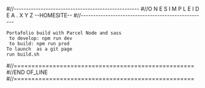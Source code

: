 #//---------------------------------------------------
#//O N E S I M P L E I D E A . X Y Z --HOMESITE--
#//---------------------------------------------------
```
Portafolio build with Parcel Node and sass
 to develop: npm run dev
 to build: npm run prod
To launch  as a git page
run build.sh
```
#//===================================================
#//END OF_LINE
#//===================================================
